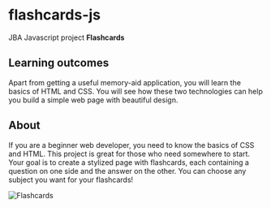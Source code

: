 # flashcards-js
JBA Javascript project <b>Flashcards</b>

## Learning outcomes
Apart from getting a useful memory-aid application, you will learn the basics of HTML and CSS. You will see how these two technologies can help you build a simple web page with beautiful design.

## About
If you are a beginner web developer, you need to know the basics of CSS and HTML. This project is great for those who need somewhere to start. Your goal is to create a stylized page with flashcards, each containing a question on one side and the answer on the other. You can choose any subject you want for your flashcards!

![Flashcards](https://user-images.githubusercontent.com/79073120/164373415-a6f2f8d9-5bf4-4658-8bed-91efe692d30d.png)
